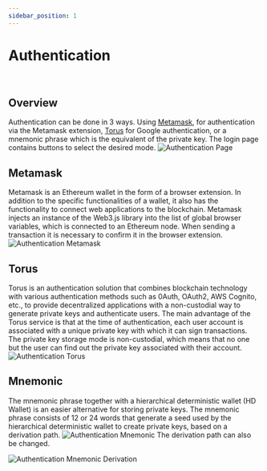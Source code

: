 ```yaml
---
sidebar_position: 1
---
```


# Authentication

&nbsp;

## Overview

Authentication can be done in 3 ways. Using [Metamask](https://metamask.io/), for authentication via
the Metamask extension, [Torus](https://tor.us/) for Google authentication, or a mnemonic phrase which is
the equivalent of the private key. The login page contains buttons to select the desired mode.
![Authentication Page](/img/docs/login-page-dashboard.png)

## Metamask

Metamask is an Ethereum wallet in the form of a browser extension. In addition to the specific functionalities of a wallet, it also has the functionality to connect web applications to the blockchain. Metamask injects an instance of the Web3.js library into the list of global browser variables, which is connected to an Ethereum node. When sending a transaction it is necessary to confirm it in the browser extension.
![Authentication Metamask](/img/docs/login-page-metamask-dashboard.png)

## Torus

Torus is an authentication solution that combines blockchain technology with various authentication methods such as 0Auth, OAuth2, AWS Cognito, etc., to provide decentralized applications with a non-custodial way to generate private keys and authenticate users.
The main advantage of the Torus service is that at the time of authentication, each user account is associated with a unique private key with which it can sign transactions. The private key storage mode is non-custodial, which means that no one but the user can find out the private key associated with their account.
![Authentication Torus](/img/docs/login-page-torus-dashboard.png)

## Mnemonic

The mnemonic phrase together with a hierarchical deterministic wallet (HD Wallet) is an easier alternative for storing private keys. The mnemonic phrase consists of 12 or 24 words that generate a seed used by the hierarchical deterministic wallet to create private keys, based on a derivation path.
![Authentication Mnemonic](/img/docs/login-page-mnemonic-dashboard.png)
The derivation path can also be changed.

![Authentication Mnemonic Derivation](/img/docs/login-page-derivation-dashboard.png)
